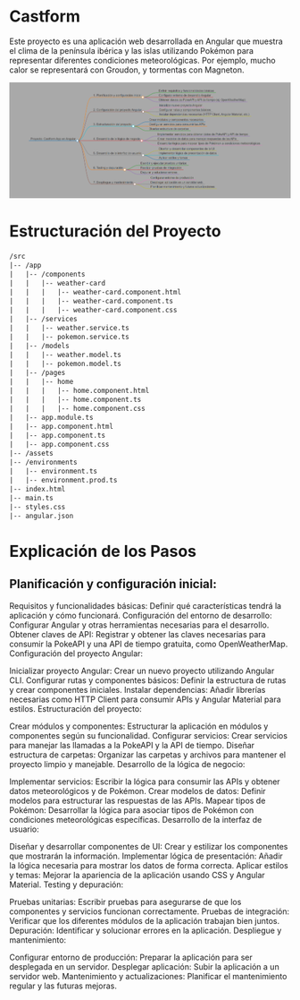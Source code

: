 # Castform

Este proyecto es una aplicación web desarrollada en Angular que muestra el clima de la península ibérica y las islas utilizando Pokémon para representar diferentes condiciones meteorológicas. Por ejemplo, mucho calor se representará con Groudon, y tormentas con Magneton.

![Castform scheme](docs/imgs/castform-scheme.png)

# Estructuración del Proyecto
```
/src
|-- /app
|   |-- /components
|   |   |-- weather-card
|   |   |   |-- weather-card.component.html
|   |   |   |-- weather-card.component.ts
|   |   |   |-- weather-card.component.css
|   |-- /services
|   |   |-- weather.service.ts
|   |   |-- pokemon.service.ts
|   |-- /models
|   |   |-- weather.model.ts
|   |   |-- pokemon.model.ts
|   |-- /pages
|   |   |-- home
|   |   |   |-- home.component.html
|   |   |   |-- home.component.ts
|   |   |   |-- home.component.css
|   |-- app.module.ts
|   |-- app.component.html
|   |-- app.component.ts
|   |-- app.component.css
|-- /assets
|-- /environments
|   |-- environment.ts
|   |-- environment.prod.ts
|-- index.html
|-- main.ts
|-- styles.css
|-- angular.json
```
# Explicación de los Pasos
## Planificación y configuración inicial:

Requisitos y funcionalidades básicas: Definir qué características tendrá la aplicación y cómo funcionará.
Configuración del entorno de desarrollo: Configurar Angular y otras herramientas necesarias para el desarrollo.
Obtener claves de API: Registrar y obtener las claves necesarias para consumir la PokeAPI y una API de tiempo gratuita, como OpenWeatherMap.
Configuración del proyecto Angular:

Inicializar proyecto Angular: Crear un nuevo proyecto utilizando Angular CLI.
Configurar rutas y componentes básicos: Definir la estructura de rutas y crear componentes iniciales.
Instalar dependencias: Añadir librerías necesarias como HTTP Client para consumir APIs y Angular Material para estilos.
Estructuración del proyecto:

Crear módulos y componentes: Estructurar la aplicación en módulos y componentes según su funcionalidad.
Configurar servicios: Crear servicios para manejar las llamadas a la PokeAPI y la API de tiempo.
Diseñar estructura de carpetas: Organizar las carpetas y archivos para mantener el proyecto limpio y manejable.
Desarrollo de la lógica de negocio:

Implementar servicios: Escribir la lógica para consumir las APIs y obtener datos meteorológicos y de Pokémon.
Crear modelos de datos: Definir modelos para estructurar las respuestas de las APIs.
Mapear tipos de Pokémon: Desarrollar la lógica para asociar tipos de Pokémon con condiciones meteorológicas específicas.
Desarrollo de la interfaz de usuario:

Diseñar y desarrollar componentes de UI: Crear y estilizar los componentes que mostrarán la información.
Implementar lógica de presentación: Añadir la lógica necesaria para mostrar los datos de forma correcta.
Aplicar estilos y temas: Mejorar la apariencia de la aplicación usando CSS y Angular Material.
Testing y depuración:

Pruebas unitarias: Escribir pruebas para asegurarse de que los componentes y servicios funcionan correctamente.
Pruebas de integración: Verificar que los diferentes módulos de la aplicación trabajan bien juntos.
Depuración: Identificar y solucionar errores en la aplicación.
Despliegue y mantenimiento:

Configurar entorno de producción: Preparar la aplicación para ser desplegada en un servidor.
Desplegar aplicación: Subir la aplicación a un servidor web.
Mantenimiento y actualizaciones: Planificar el mantenimiento regular y las futuras mejoras.